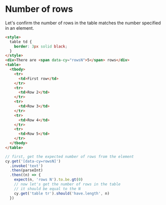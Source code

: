 # Number of rows

Let's confirm the number of rows in the table matches the number specified in an element.

<!-- fiddle Number of rows -->

```html
<style>
  table td {
    border: 3px solid black;
  }
</style>
<div>There are <span data-cy="rowsN">5</span> rows</div>
<table>
  <tbody>
    <tr>
      <td>First row</td>
    </tr>
    <tr>
      <td>Row 2</td>
    </tr>
    <tr>
      <td>Row 3</td>
    </tr>
    <tr>
      <td>Row 4</td>
    </tr>
    <tr>
      <td>Row 5</td>
    </tr>
  </tbody>
</table>
```

```js
// first, get the expected number of rows from the element
cy.get('[data-cy=rowsN]')
  .invoke('text')
  .then(parseInt)
  .then((n) => {
    expect(n, 'rows N').to.be.gt(0)
    // now let's get the number of rows in the table
    // it should be equal to the N
    cy.get('table tr').should('have.length', n)
  })
```

<!-- fiddle-end -->
